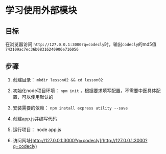 # 学习使用外部模块

## 目标

在浏览器访问 `http://127.0.0.1:3000?q=codecly`时，输出`codecly`的md5值 `743109ac7ec36b08316240906e716056`

## 步骤

1. 创建目录： `mkdir lesson02 && cd lesson02`

2. 初始化node项目环境： `npm init` ，根据要求填写配置，不需要中医具体配置，可以使用默认的

3. 安装需要的依赖： `npm install express utility --save`

4. 创建app.js并编写代码

5. 运行项目： node app.js

6. 访问网址[http://127.0.0.1:3000?q=codecly](http://127.0.0.1:3000?q=codecly)

